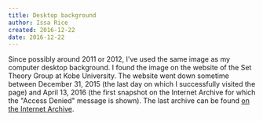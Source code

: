 ```yaml
---
title: Desktop background
author: Issa Rice
created: 2016-12-22
date: 2016-12-22
---
```


Since possibly around 2011 or 2012, I've used the same image as my computer
desktop background.
I found the image on the website of the Set Theory Group at Kobe University.
The website went down sometime between December 31, 2015 (the last day on which
I successfully visited the page) and April 13, 2016 (the first snapshot on the
Internet Archive for which the "Access Denied" message is shown).
The last archive can be found [on the Internet Archive](https://web.archive.org/web/20151017002406/http://kurt.scitec.kobe-u.ac.jp/~brendle/settheory.html).
